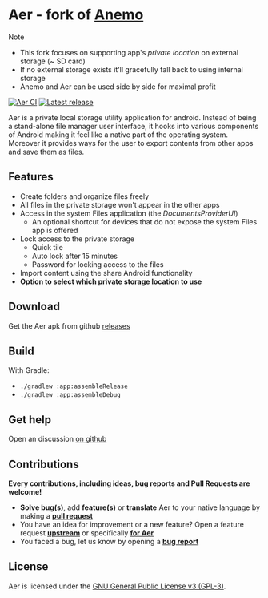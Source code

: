 # Aer - fork of [Anemo]

> [!NOTE]  
> - This fork focuses on supporting app's *private location* on external storage (~ SD card)  
> - If no external storage exists it'll gracefully fall back to using internal storage  
> - Anemo and Aer can be used side by side for maximal profit

[Anemo]: https://github.com/2bllw8/anemo

[![Aer CI](https://github.com/nain-F49FF806/anemo-aer/actions/workflows/main.yml/badge.svg)](https://github.com/nain-F49FF806/anemo-aer/actions/workflows/main.yml)
[![Latest release](https://img.shields.io/github/v/release/nain-F49FF806/anemo-aer?label=download)](https://github.com/nain-F49FF806/anemo-aer/releases/latest)

Aer is a private local storage utility application for android.
Instead of being a stand-alone file manager user interface, it hooks into various components of
Android making it feel like a native part of the operating system.
Moreover it provides ways for the user to export contents from other apps and save them as files.

## Features

- Create folders and organize files freely
- All files in the private storage won't appear in the other apps
- Access in the system Files application (the _DocumentsProviderUI_)
    - An optional shortcut for devices that do not expose the system Files app is offered
- Lock access to the private storage
  - Quick tile
  - Auto lock after 15 minutes
  - Password for locking access to the files
- Import content using the share Android functionality
- **Option to select which private storage location to use**

## Download

Get the Aer apk from github [releases](https://github.com/nain-F49FF806/anemo-aer/releases)

<!--- 
[<img src="https://fdroid.gitlab.io/artwork/badge/get-it-on.png"
     alt="Get it on F-Droid"
     height="60">](https://f-droid.org/packages/exe.bbllw8.anemo/)
-->

## Build

With Gradle:
- `./gradlew :app:assembleRelease`
- `./gradlew :app:assembleDebug`

## Get help

Open an discussion [on github](https://github.com/2bllw8/anemo/discussions/new?category=Q-A)

## Contributions

**Every contributions, including ideas, bug reports and Pull Requests are welcome!**

- **Solve bug(s)**, add **feature(s)** or **translate** Aer to your native language by making a **[pull request](https://help.github.com/articles/about-pull-requests/)**
- You have an idea for improvement or a new feature? Open a feature request **[upstream](https://github.com/2bllw8/anemo/issues/new?assignees=&labels=enhancement&template=feature_request.yml&title=[Feature+request]+)** or specifically **[for Aer](https://github.com/nain-F49FF806/anemo-aer/issues/new?assignees=&labels=enhancement&template=feature_request.yml&title=[Feature+request]+)**
- You faced a bug, let us know by opening a **[bug report](https://github.com/nain-F49FF806/anemo-aer/issues/new?assignees=&labels=bug&template=bug_report.yml&title=%5BBug%5D+)**

## License

Aer is licensed under the [GNU General Public License v3 (GPL-3)](http://www.gnu.org/copyleft/gpl.html).
